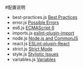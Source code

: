 #配置说明

* best-practices.js [Best Practices](https://eslint.org/docs/rules/#best-practices)
* error.js [Possible Errors](https://eslint.org/docs/rules/#possible-errors)
* es6.js [ECMAScript 6](https://eslint.org/docs/rules/#ecmascript-6)
* imports.js [eslint-plugin-import](https://github.com/benmosher/eslint-plugin-import)
* node.js [Node.js and CommonJS](https://eslint.org/docs/rules/#nodejs-and-commonjs)
* react.js [ESLint-plugin-React](https://github.com/yannickcr/eslint-plugin-react)
* strict.js [Strict Mode](https://eslint.org/docs/rules/#strict-mode)
* style.js [Stylistic Issues](https://eslint.org/docs/rules/#stylistic-issues)
* variables.js [Variables](https://eslint.org/docs/rules/#variables)